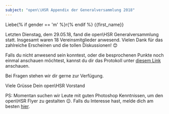 ```yaml
---
subject: "open\\HSR Appendix der Generalversammlung 2018"
---
```


Liebe{% if gender == 'm' %}r{% endif %} {{first_name}}

Letzten Dienstag, dem 29.05.18, fand die open\HSR Generalversammlung statt. Insgesamt waren 18 Vereinsmitglieder anwesend. Vielen Dank für das zahlreiche Erscheinen und die tollen Diskussionen! 😊

Falls du nicht anwesend sein konntest, oder die besprochenen Punkte noch einmal anschauen möchtest, kannst du dir das Protokoll unter [diesem Link](https://github.com/openhsr/verein/blob/master/protokolle/2018/05_generalversammlung/protokoll.md) anschauen.

Bei Fragen stehen wir dir gerne zur Verfügung.

Viele Grüsse
Dein open\HSR Vorstand

PS: Momentan suchen wir Leute mit guten Photoshop Kenntnissen, um den open\HSR Flyer zu gestalten 😉. Falls du Interesse hast, melde dich am besten [hier](https://github.com/openhsr/verein/issues/33).
